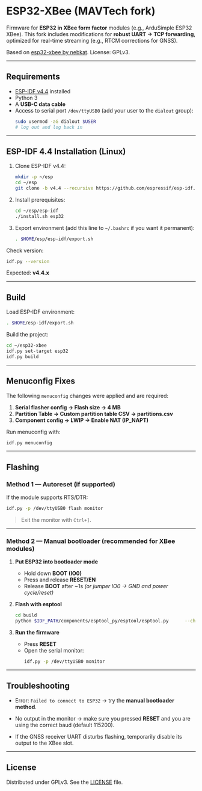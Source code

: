 # ESP32-XBee (MAVTech fork)

Firmware for **ESP32 in XBee form factor** modules (e.g., ArduSimple ESP32 XBee). 
This fork includes modifications for **robust UART → TCP forwarding**, optimized for real-time streaming (e.g., RTCM corrections for GNSS).

Based on [esp32-xbee by nebkat](https://github.com/nebkat/esp32-xbee). 
License: GPLv3.

---

##  Requirements

- [ESP-IDF v4.4](https://docs.espressif.com/projects/esp-idf/en/v4.4/esp32/get-started/index.html) installed
- Python 3
- A **USB-C data cable**
- Access to serial port `/dev/ttyUSB0` (add your user to the `dialout` group):
  ```bash
  sudo usermod -aG dialout $USER
  # log out and log back in
  ```

---

## ESP-IDF 4.4 Installation (Linux)

1. Clone ESP-IDF v4.4:
   ```bash
   mkdir -p ~/esp
   cd ~/esp
   git clone -b v4.4 --recursive https://github.com/espressif/esp-idf.git
   ```

2. Install prerequisites:
   ```bash
   cd ~/esp/esp-idf
   ./install.sh esp32
   ```

3. Export environment (add this line to `~/.bashrc` if you want it permanent):
   ```bash
   . $HOME/esp/esp-idf/export.sh
   ```

Check version:
```bash
idf.py --version
```
Expected: **v4.4.x**

---

##  Build

Load ESP-IDF environment:
```bash
. $HOME/esp-idf/export.sh
```

Build the project:
```bash
cd ~/esp32-xbee
idf.py set-target esp32
idf.py build
```

---

## Menuconfig Fixes

The following `menuconfig` changes were applied and are required:

1. **Serial flasher config → Flash size → 4 MB**
2. **Partition Table → Custom partition table CSV → partitions.csv**
3. **Component config → LWIP → Enable NAT (IP_NAPT)**

Run menuconfig with:
```bash
idf.py menuconfig
```

---

##  Flashing

### Method 1 — Autoreset (if supported)

If the module supports RTS/DTR:
```bash
idf.py -p /dev/ttyUSB0 flash monitor
```

> Exit the monitor with `Ctrl+]`.

---

### Method 2 — Manual bootloader (recommended for XBee modules)

1. **Put ESP32 into bootloader mode**
   - Hold down **BOOT (IO0)**
   - Press and release **RESET/EN**
   - Release **BOOT** after ~1s 
   *(or jumper IO0 → GND and power cycle/reset)*

2. **Flash with esptool**
   ```bash
   cd build
   python $IDF_PATH/components/esptool_py/esptool/esptool.py      --chip esp32 -p /dev/ttyUSB0 -b 115200      --before no_reset --after no_reset      write_flash --flash_mode dio --flash_freq 40m --flash_size 4MB      0x1000  bootloader/bootloader.bin      0x8000  partition_table/partition-table.bin      0x10000 esp32-xbee.bin      0x210000 www.bin
   ```

3. **Run the firmware**
   - Press **RESET**
   - Open the serial monitor:
     ```bash
     idf.py -p /dev/ttyUSB0 monitor
     ```

---

## Troubleshooting

- Error: `Failed to connect to ESP32` 
  → try the **manual bootloader method**.

- No output in the monitor 
  → make sure you pressed **RESET** and you are using the correct baud (default 115200).

- If the GNSS receiver UART disturbs flashing, temporarily disable its output to the XBee slot.

---

##  License

Distributed under GPLv3. See the [LICENSE](LICENSE) file.
